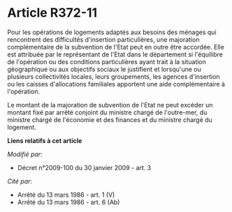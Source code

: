# Article R372-11

Pour les opérations de logements adaptés aux besoins des ménages qui rencontrent des difficultés d'insertion particulières,
une majoration complémentaire de la subvention de l'Etat peut en outre être accordée. Elle est attribuée par le représentant
de l'Etat dans le département si l'équilibre de l'opération ou des conditions particulières ayant trait à la situation
géographique ou aux objectifs sociaux le justifient et lorsqu'une ou plusieurs collectivités locales, leurs groupements, les
agences d'insertion ou les caisses d'allocations familiales apportent une aide complémentaire à l'opération.

Le montant de la majoration de subvention de l'Etat ne peut excéder un montant fixé par arrêté conjoint du ministre chargé de
l'outre-mer, du ministre chargé de l'économie et des finances et du ministre chargé du logement.

**Liens relatifs à cet article**

_Modifié par_:

  - Décret n°2009-100 du 30 janvier 2009 - art. 3

_Cité par_:

  - Arrêté du 13 mars 1986 - art. 1 (V)
  - Arrêté du 13 mars 1986 - art. 6 (Ab)
